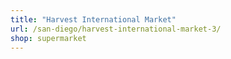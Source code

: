 ```yaml
---
title: "Harvest International Market"
url: /san-diego/harvest-international-market-3/
shop: supermarket
---
```

